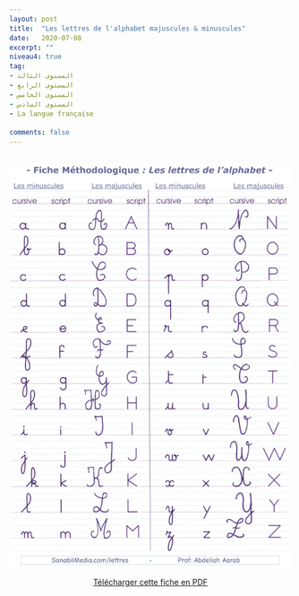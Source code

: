 ```yaml
---
layout: post
title:  "Les lettres de l'alphabet majuscules & minuscules"
date:   2020-07-08
excerpt: ""
niveau4: true
tag:
- المستوى الثالث
- المستوى الرابع
- المستوى الخامس
- المستوى السادس 
- La langue française

comments: false
---
```

<center>
	   <img style="display: none;" src="/assets/img/thumbnails/Lettres-SanabilMedia.com.jpg" alt="" width="1" height="1">
<br>
	   	<img src="/assets/img/les_lettres_de_l-alphabet_majuscules_minuscules-sanabilmedia.jpg" alt="Les lettres de l'alphabet majuscules & minuscules" >

<br>	

<p markdown="0"><a href="https://drive.google.com/u/0/uc?id=1xZffT5kPO1bzZNiY-Ts3n4cwqGUHKlVU&export=download" class="btn">Télécharger cette fiche en PDF</a></p>

</center>


